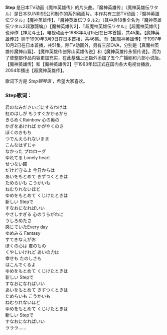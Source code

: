 

**Step**
是日本TV动画《魔神英雄传》的片头曲。『魔神英雄传』（魔神英雄伝ワタル）是日本SUNRISE公司制作的系列动画片。本作共有三部TV动画：『魔神英雄伝ワタル』【魔神英雄传】、『魔神英雄伝ワタル2』（其中后18集全名为『魔神英雄伝ワタル2超激闘编』）【魔神英雄传2】、『超魔神英雄伝ワタル』【超魔神英雄传】也译作【神龙斗士】。电视动画于1988年4月15日在日本首播，共45集。【魔神英雄传2】则于1990年3月9日在日本首播，共46集。而【超魔神英雄传】于1997年10月2日在日本首播，共51集。除TV动画外，另有三部OVA，分别是【真魔神英雄传魔神山篇】、【魔神英雄传创界山英雄传说】和【魔神英雄传永恒传说】。而为了使整部作品内容更加充实，在此基础上还额外添加了五个广播剧和六部小说版。【魔神英雄传】和【魔神英雄传2】于1993年起正式在国内各大电视台播放，2004年播出【超魔神英雄传】。

  
歌词下方是 _Step钢琴谱_ ，希望大家喜欢。

### Step歌词：

君のなみださいごにするわけは  
虹のはしが もうすぐかかるから  
きらめくRainbow 心の奥の  
かぎをあければ かがやくのさ  
ぼくのきもち  
つでんえられないまま  
こんなはずじゃ  
なかった プロローグ  
ゆれてる Lonely heart  
せつない瞳  
だけど守るよ 今日からは  
あいをもとめて きずつくときは  
ためらいも こうかいも  
ねむりれないほど  
ゆめをもとめて くじけたときは  
新しい Stepで  
すなおになればいい  
やさしすぎる 心のうらがわに  
うしろめたさ  
感じていたEvery day  
ゆめみる Fantasy  
すてきなえがお  
ぼくの心は 君のもの  
くやしいけれど あいの力は  
幸せも たのしさも  
はこんでくるよ  
ゆめをもとめて くじけたときは  
新しい Stepで  
すなおになればいい  
あいをもとめて きずつくときは  
ためらいも こうかいも  
ねむりれないほど  
ゆめをもとめて くじけたときは  
新しい Stepで  
すなおになればいい  
ラララ……

